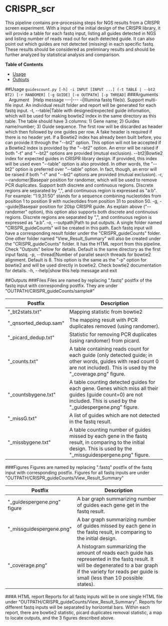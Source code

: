 # CRISPR_scr
This pipeline contains pre-processing steps for NGS results from a CRISPR screen experiment. With a input of the initial design of the CRISPR library, it will provide a table for each fastq input, listing all guides detected in NGS and listing number of reads read out for each detected guide. It can also point out which guides are not detected (missing) in each specific fastq. These results should be considered as preliminary results and should be further analyzed by statistical analysis and comparison.

**Table of Contents**
- [Usage](#user-content-usage)
- [Outputs](#user-content-outputs)

##Usage
`guidescount.py [-h] -i INPUT [INPUT ...] (-t TABLE | --bt2 BT2) [-r RANDOMER] [-g GUIDE] [-o OUTPATH] [-p THREAD]`
###Arguments
&nbsp;&nbsp;&nbsp;Argument&nbsp;&nbsp;&nbsp;|Help message
---|---
-i|Illumina fastq file(s). Support multi-file input. An individual result folder and report will be generated for each fastq input.
-t, --table|Table with designed/expected guide infomation, which will be used for making bowtie2 index in the same directory as this table. The table should have 3 columns: 1) Gene name; 2) Guides name/number; 3) Guide sequence. The first row will be discarded as header which then followed by one guides per row. A fake header is required if there is no header yet. If a Bowtie2 index has already been built before, you can provide it through the "--bt2" option. This option will not be accepted if a Bowtie2 index is provided by the "--bt2" option. An error will be raised if both "-t" and "--bt2" options are provided (mutual exclusion).
--bt2|Bowtie2 index for expected guides in CRISPR library design. If provided, this index will be used even "--table" option is also provided. In other words, the "--bt2" option is preferred over "--table" option. In fact, though, an error will be raised if both "-t" and "--bt2" options are provided (mutual exclusion).
-r, --randomer|Basepair position for randomer, which will be used to remove PCR duplicates. Support both discrete and continuous regions. Discrete regions are separated by ",", and continuous region is expressed as "a:b". For example: "1:9,31:50" stands for a sequence combining nucleotides from position 1 to position 9 with nucleotides from position 31 to position 50.
-g, --guide|Basepair position for 20bp CRISPR guide. As explain above ("--randomer" option), this option also supports both discrete and continuous regions. Discrete regions are separated by ",", and continuous region is expressed as "a:b".
-o, --outpath|Path to put outputs. A single folder named "CRISPR\_guideCounts" will be created in this path. Each fastq input will have a corresponding result folder under the "CRISPR\_guideCounts" folder. One other folder named "View\_Result\_Summary" will also be created under the "CRISPR_guideCounts" folder. It has the HTML report from this pipeline. Check "Outputs" below for details. Default is the same directory as the first input fastq.
-p, --thread|Number of parallel search threads for bowtie2 alignment. Default is 8. This option is the same as the "-p" option for bowtie2 and will be used directly in bowtie2. Check bowtie2 documentation for details.
-h, --help|show this help message and exit

##Outputs
###Files
Files are named by replacing ".fastq" postfix of the fastq input with corresponding postfix. They are under "OUTPATH/CRISPR\_guideCounts/sample#"

Postfix|Description
---|---
"\_bt2stats.txt"|Mapping statistic from bowtie2
"\_qnsorted\_dedup.sam"|The mapping result with PCR duplicates removed (using randomer).
"\_picard\_dedup.txt"|Statistic for removing PCR duplicates (using randomer) from picard.
"\_counts.txt"|A table containing reads count for each guide (only detected guide; in other words, guides with read count 0 are not included). This is used by the "\_coverage.png" figure.
"\_countsbygene.txt"|A table counting detected guides for each gene. Genes which miss all their guides (guide count=0) are not included. This is used by the "\_guidespergene.png" figure.
"\_missG.txt"|A list of guides which are not detected in the fastq result.
"\_missbygene.txt"|A table counting number of guides missed by each gene in the fastq result, in comparing to the initial design. This is used by the "\_missguidespergene.png" figure.

###Figures
Figures are named by replacing ".fastq" postfix of the fastq input with corresponding postfix. Figures for all fastq inputs are under "OUTPATH/CRISPR\_guideCounts/View\_Result\_Summary"

Postfix|Description
---|---
"\_guidespergene.png" figure|A bar graph summarizing number of guides each gene get in the fastq result.
"\_missguidespergene.png"|A bar graph summarizing number of guides missed by each gene in the fastq result, in comparing to the initial design.
"\_coverage.png"|A histogram summarizing the amount of reads each guide has represented in the fastq result. It will be degenerated to a bar graph if the variety for reads per guide is small (less than 10 possible states).

###A HTML report
Reports for all fastq inputs will be in one single HTML file under "OUTPATH/CRISPR\_guideCounts/View\_Result\_Summary". Reports for different fastq inputs will be separated by horizontal bars. Within each report, there are bowtie2 statistic, picard duplicates removal statistic, a map to locate outputs, and the 3 figures described above.
